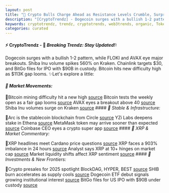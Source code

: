 ```yaml
---
layout: post
title: "🌅 Crypto Bulls Charge Ahead as Resistance Levels Crumble, Surprises Unfold"
description: "[CryptoTrendz] - Dogecoin surges with a bullish 1-2 pattern, while FLOKI and AVAX eye major breakouts. Shiba Inu volume spikes 560% on Kraken. Chainlink targets $30, and BitGo files for IPO with $90B in custody. Bitcoin hits new difficulty high as $113K gap looms."
keywords: cryptotrendz, trendz, cryptotrends, web3trends, organic, Token, CEO, XRP, stablecoin, Market, Crypto, Cardano, assets, Ethereum, Mining
categories: curated
---
```


#### ⚡ CryptoTrendz - 📌 *Breaking Trendz: Stay Updated!:*

Dogecoin surges with a bullish 1-2 pattern, while FLOKI and AVAX eye major breakouts. Shiba Inu volume spikes 560% on Kraken. Chainlink targets $30, and BitGo files for IPO with $90B in custody. Bitcoin hits new difficulty high as $113K gap looms. ✨Let's explore a little:


#### *🔖  Market Movements:*  

🔹Bitcoin mining difficulty hit a new high [source](https://s.avyag.com/t3na) Bitcoin tests the weekly open as a fair gap looms [source](https://s.avyag.com/y6a0) AVAX eyes a breakout above 40 [source](https://s.avyag.com/1y2h) Shiba Inu volumes surge on Kraken [source](https://s.avyag.com/vxc8) #### *🔖  Stable & Infrastructure:*  

🔹Arc is the stablecoin blockchain from Circle [source](https://s.avyag.com/0ktl) YZi Labs deepens stake in Ethena [source](https://s.avyag.com/s2w9) MetaMask token may arrive sooner than expected [source](https://s.avyag.com/5vt6) Coinbase CEO eyes a crypto super app [source](https://s.avyag.com/w69a) #### *🔖  XRP & Market Commentary:*  

🔹XRP headlines meet Cardano price questions [source](https://s.avyag.com/r3vd) XRP faces a 903% imbalance in 24 hours [source](https://s.avyag.com/7pwb) Analyst says XRP at 10+ hinges on market cap [source](https://s.avyag.com/8hin) Market liquidity shifts affect XRP sentiment [source](https://s.avyag.com/ozt6) #### *🔖  Investments & New Frontiers:*  

🔹Crypto presales for 2025 spotlight BlockDAG, HYPER, BEST [source](https://s.avyag.com/jokw) SHIB burn accelerates as supply cools [source](https://s.avyag.com/5xr3) Dogecoin ETF debut signals growing institutional interest [source](https://s.avyag.com/nu5m) BitGo files for US IPO with $90B under custody [source](https://s.avyag.com/54cq)